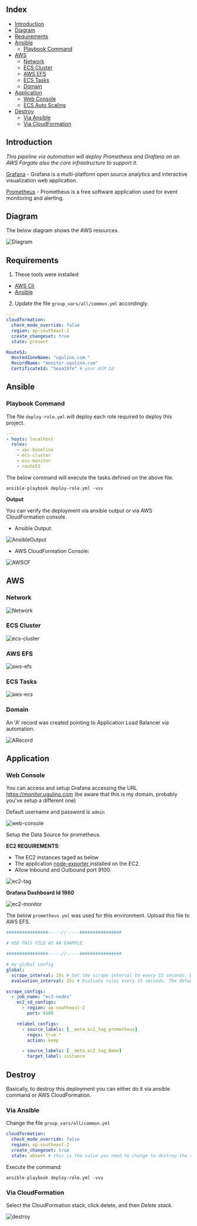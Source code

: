 ## Index

- [Introduction](#introduction)
- [Diagram](#diagram)
- [Requirements](#requirements)
- [Ansible](#ansible)
  - [Playbook Command](#playbook-command)
- [AWS](#aws)
  - [Network](#network)
  - [ECS Cluster](#ecs-cluster)
  - [AWS EFS](#aws-efs)
  - [ECS Tasks](#ecs-tasks)
  - [Domain](#domain)
- [Application](#application)
  - [Web Console](#web-console)
  - [ECS Auto Scaling](#ecs-auto-scaling)
- [Destroy](#destroy)
  - [Via Ansible](#via-ansible)
  - [Via CloudFormation](#via-cloudformation)

## Introduction

_This pipeline via automation will deploy Prometheus and Grafana on an AWS Fargate also the core infrastructure to support it._

<a href="https://grafana.com">Grafana</a> - Grafana is a multi-platform open source analytics and interactive visualization web application.

<a href="https://prometheus.io/docs/introduction/overview/">Prometheus</a> - Prometheus is a free software application used for event monitoring and alerting.

## Diagram

The below diagram shows the AWS resources.

![Diagram](./img/diagram.png)

## Requirements

1. These tools were installed:

- <a href="https://docs.aws.amazon.com/cli/latest/userguide/cli-chap-install.html">AWS Cli</a>
- <a href="https://docs.ansible.com/ansible/latest/installation_guide/intro_installation.html#installing-ansible-on-macos">Ansible</a>

2. Update the file `group_vars/all/common.yml` accordingly.

```yaml
---
cloudformation:
  check_mode_override: false
  region: ap-southeast-2
  create_changeset: true
  state: present

Route53:
  HostedZoneName: "ugulino.com."
  RecordName: "monitor.ugulino.com"
  CertificateId: "5eaa197e" # your ACM Id
```

## Ansible

### Playbook Command

The file `deploy-role.yml` will deploy each role required to deploy this project.

```yaml
---
- hosts: localhost
  roles:
    - vpc-baseline
    - ecs-cluster
    - ecs-monitor
    - route53
```

The below command will execute the tasks defined on the above file.

```
ansible-playbook deploy-role.yml -vvv
```

**Output**

You can verify the deployment via ansible output or via AWS CloudFormation console.

- Ansible Output:

![AnsibleOutput](./img/ansible-output.png)

- AWS CloudFormation Console:

![AWSCF](./img/Aws-CF-output.png)

## AWS

### Network

![Network](./img/aws-network.png)

### ECS Cluster

![ecs-cluster](./img/aws-ecs-cluster.png)

### AWS EFS

![aws-efs](./img/aws-efs.png)

### ECS Tasks

![aws-ecs](./img/aws-ecs.png)

### Domain

An 'A' record was created pointing to Application Load Balancer via automation.

![ARecord](./img/ARecord.png)

## Application

### Web Console

You can access and setup Grafana accessing the URL https://monitor.ugulino.com (be aware that this is my domain, probably you've setup a different one)

Default username and password is `admin`

![web-console](./img/web-console.png)

Setup the Data Source for prometheus.

**EC2 REQUIREMENTS**:

- The EC2 instances taged as below
- The application <a href="https://prometheus.io/docs/guides/node-exporter/">node-exporter </a> installed on the EC2.
- Allow Inbound and Outbound port 9100.

![ec2-tag](./img/ec2-tag.png)

**Grafana Dashboard Id 1860**

![ec2-monitor](./img/ec2-monitor.png)

The below `prometheus.yml` was used for this environment. Upload this file to AWS EFS.

```yaml
################-----//-----################

# USE THIS FILE AS AN EXAMPLE.

################-----//-----################

# my global config
global:
  scrape_interval: 15s # Set the scrape interval to every 15 seconds. Default is every 1 minute.
  evaluation_interval: 15s # Evaluate rules every 15 seconds. The default is every 1 minute.

scrape_configs:
  - job_name: "ec2-nodes"
    ec2_sd_configs:
      - region: ap-southeast-2
        port: 9100

    relabel_configs:
      - source_labels: [__meta_ec2_tag_prometheus]
        regex: true.*
        action: keep

      - source_labels: [__meta_ec2_tag_Name]
        target_label: instance
```

## Destroy

Basically, to destroy this deployment you can either do it via ansible command or AWS CloudFormation.

### Via Ansible

Change the file `group_vars/all/common.yml`

```yaml
cloudformation:
  check_mode_override: false
  region: ap-southeast-2
  create_changeset: true
  state: absent # this is the value you need to change to destroy the stacks
```

Execute the command:

```
ansible-playbook deploy-role.yml -vvv
```

### Via CloudFormation

Select the CloudFormation stack, click delete, and then _Delete stack_.

![destroy](./img/destroy.png)
